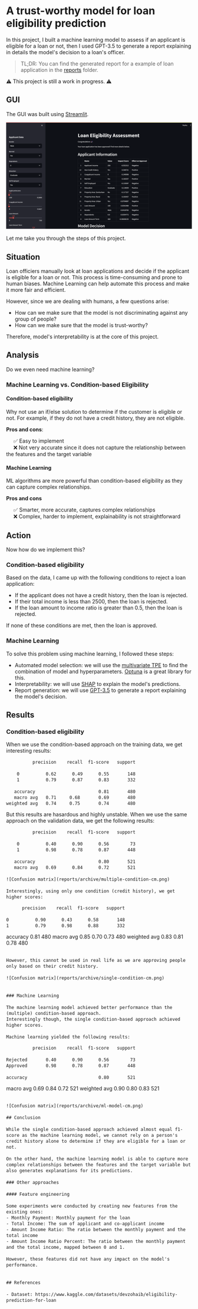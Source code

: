 
# A trust-worthy model for loan eligibility prediction

In this project, I built a machine learning model to assess if an applicant is eligible for a loan or not, then I used GPT-3.5 to generate a report explaining in details the model's decision to a loan's officer. 

> TL;DR: You can find the generated report for a example of loan application in the [reports](reports) folder.

⚠️ This project is still a work in progress. ⚠️

## GUI

The GUI was built using [Streamlit](https://streamlit.io/).

![Alt text](imgs/gui.png)

<!-- 
In this project, I built a Machine Learning model to predict loan eligibility. Since I was working on a problem that involves humans, there were ethical concerns. I needed to make sure that my model was trust-worthy, unbiased and was not discriminating against any group of people. 
Therefore, explanability was at the core of this project. I made sure to explain the model's logic and its predictions using SHAP values. -->

Let me take you through the steps of this project.

## Situation

Loan officiers manually look at loan applications and decide if the applicant is eligible for a loan or not. This process is time-consuming and prone to human biases. Machine Learning can help automate this process and make it more fair and efficient.

However, since we are dealing with humans, a few questions arise:
- How can we make sure that the model is not discriminating against any group of people?
- How can we make sure that the model is trust-worthy?

Therefore, model's interpretability is at the core of this project.

## Analysis

Do we even need machine learning?

### Machine Learning vs. Condition-based Eligibility

#### Condition-based eligibility

Why not use an if/else solution to determine if the customer is eligible or not. For example, if they do not have a credit history, they are not eligible.

**Pros and cons**:

&nbsp;&nbsp;&nbsp;&nbsp; ✅ Easy to implement \
&nbsp;&nbsp;&nbsp;&nbsp; ❌ Not very accurate since it does not capture the relationship between the features and the target variable

#### Machine Learning

ML algorithms are more powerful than condition-based eligibility as they can capture complex relationships.

**Pros and cons**

&nbsp;&nbsp;&nbsp;&nbsp; ✅ Smarter, more accurate, captures complex relationships \
&nbsp;&nbsp;&nbsp;&nbsp; ❌ Complex, harder to implement, explainability is not straightforward

## Action

Now how do we implement this?

### Condition-based eligibility

Based on the data, I came up with the following conditions to reject a loan application:

- If the applicant does not have a credit history, then the loan is rejected.
- If their total income is less than 2500, then the loan is rejected.
- If the loan amount to income ratio is greater than 0.5, then the loan is rejected.

If none of these conditions are met, then the loan is approved.

### Machine Learning

To solve this problem using machine learning, I followed these steps:

- Automated model selection: we will use the [multivariate TPE](https://tech.preferred.jp/en/blog/multivariate-tpe-makes-optuna-even-more-powerful/) to find the combination of model and hyperparameters. [Optuna](https://optuna.org/) is a great library for this.
- Interpretability: we will use [SHAP](https://shap.readthedocs.io/en/latest/) to explain the model's predictions.
- Report generation: we will use [GPT-3.5](https://platform.openai.com/docs/models) to generate a report explaining the model's decision.

## Results

### Condition-based eligibility

When we use the condition-based approach on the training data, we get interesting results:

```
          precision    recall  f1-score   support

    0          0.62      0.49      0.55       148
    1          0.79      0.87      0.83       332

   accuracy                        0.81       480
   macro avg   0.71     0.68       0.69       480
weighted avg   0.74     0.75       0.74       480
```

But this results are hasardous and highly unstable. When we use the same approach on the validation data, we get the following results:

```
          precision    recall  f1-score   support

    0          0.40      0.90      0.56        73
    1          0.98      0.78      0.87       448

   accuracy                        0.80       521
   macro avg   0.69      0.84      0.72       521

![Confusion matrix](reports/archive/multiple-condition-cm.png)

Interestingly, using only one condition (credit history), we get higher scores:

```
          precision    recall  f1-score   support

    0          0.90      0.43      0.58       148
    1          0.79      0.98      0.88       332

   accuracy                        0.81       480
   macro avg   0.85      0.70      0.73       480
weighted avg   0.83      0.81      0.78       480
```

However, this cannot be used in real life as we are approving people only based on their credit history.

![Confusion matrix](reports/archive/single-condition-cm.png)


### Machine Learning

The machine learning model achieved better performance than the (multiple) condition-based approach. 
Interestingly though, the single condition-based approach achieved higher scores.

Machine learning yielded the following results:

```
              precision    recall  f1-score   support

    Rejected       0.40      0.90      0.56        73
    Approved       0.98      0.78      0.87       448

    accuracy                           0.80       521
   macro avg       0.69      0.84      0.72       521
weighted avg       0.90      0.80      0.83       521
```

![Confusion matrix](reports/archive/ml-model-cm.png)

## Conclusion

While the single condition-based approach achieved almost equal f1-score as the machine learning model, we cannot rely on a person's credit history alone to determine if they are eligible for a loan or not. 

On the other hand, the machine learning model is able to capture more complex relationships between the features and the target variable but also generates explanations for its predictions.

### Other approaches

#### Feature engineering

Some experiments were conducted by creating new features from the existing ones:
- Monthly Payment: Monthly payment for the loan
- Total Income: The sum of applicant and co-applicant income
- Amount Income Ratio: The ratio between the monthly payment and the total income
- Amount Income Ratio Percent: The ratio between the monthly payment and the total income, mapped between 0 and 1.

However, these features did not have any impact on the model's performance.


## References

- Dataset: https://www.kaggle.com/datasets/devzohaib/eligibility-prediction-for-loan